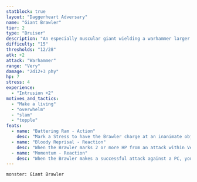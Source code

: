 ```yaml
---
statblock: true
layout: "Daggerheart Adversary"
name: "Giant Brawler"
tier: 2
type: "Bruiser"
description: "An especially muscular giant wielding a warhammer larger than a human."
difficulty: "15"
thresholds: "12/28"
atk: +2
attack: "Warhammer"
range: "Very"
damage: "2d12+3 phy"
hp: 7
stress: 4
experience:
  - "Intrusion +2"
motives_and_tactics:
  - "Make a living"
  - "overwhelm"
  - "slam"
  - "topple"
feats:
  - name: "Battering Ram - Action"
    desc: "Mark a Stress to have the Brawler charge at an inanimate object within Close range they could feasibly smash (such as a wall, cart, or market stand) and destroy it. All targets within Very Close range of the object must succeed on an Agility Reaction Roll or take 2d4+3 physical damage from the shrapnel."
  - name: "Bloody Reprisal - Reaction"
    desc: "When the Brawler marks 2 or more HP from an attack within Very Close range, you can make a standard attack against the attacker. On a success, the Brawler deals 2d6+15 physical damage instead of their standard damage."
  - name: "Momentum - Reaction"
    desc: "When the Brawler makes a successful attack against a PC, you gain a Fear."
---
```


```statblock
monster: Giant Brawler
```